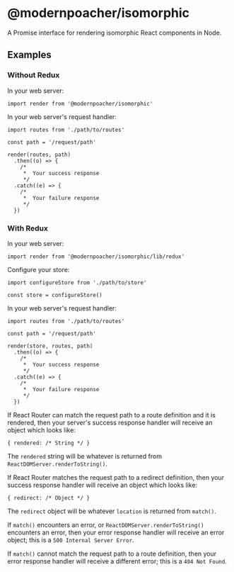 # @modernpoacher/isomorphic

A Promise interface for rendering isomorphic React components in Node.

## Examples

### Without Redux

In your web server:
```
import render from '@modernpoacher/isomorphic'
```

In your web server's request handler:

```
import routes from './path/to/routes'

const path = '/request/path'

render(routes, path)
  .then((o) => {
    /*
     *  Your success response
     */
  .catch((e) => {
    /*
     *  Your failure response
     */
  })
```

### With Redux

In your web server:
```
import render from '@modernpoacher/isomorphic/lib/redux'
```

Configure your store:

```
import configureStore from './path/to/store'

const store = configureStore()
```


In your web server's request handler:

```
import routes from './path/to/routes'

const path = '/request/path'

render(store, routes, path)
  .then((o) => {
    /*
     *  Your success response
     */
  .catch((e) => {
    /*
     *  Your failure response
     */
  })
```

If React Router can match the request path to a route definition and it is rendered, then your server's success response handler will receive an object which looks like:

```
{ rendered: /* String */ }
```

The `rendered` string will be whatever is returned from `ReactDOMServer.renderToString()`.

If React Router matches the request path to a redirect definition, then your success response handler will receive an object which looks like:

```
{ redirect: /* Object */ }
```

The `redirect` object will be whatever `location` is returned from `match()`.

If `match()` encounters an error, or `ReactDOMServer.renderToString()` encounters an error, then your error response handler will receive an error object; this is a `500 Internal Server Error`.

If `match()` cannot match the request path to a route definition, then your error response handler will receive a different error; this is a `404 Not Found`.
